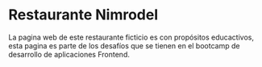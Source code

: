 # Restaurante Nimrodel

La pagina web de este restaurante ficticio es con propósitos educactivos,
esta pagina es parte de los desafíos que se tienen en el bootcamp de desarrollo
de aplicaciones Frontend.
